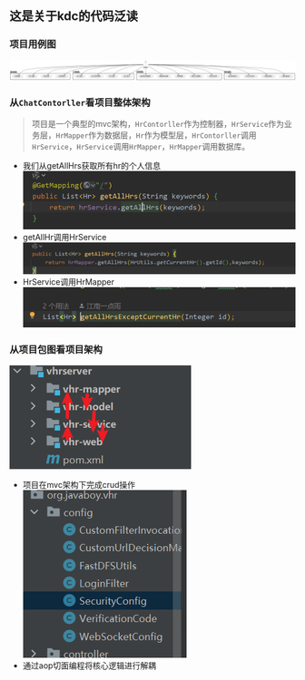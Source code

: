 ## 这是关于kdc的代码泛读
### 项目用例图
![img.png](img.png)
### 从`ChatContorller`看项目整体架构
> 项目是一个典型的mvc架构，`HrContorller`作为控制器，`HrService`作为业务层，`HrMapper`作为数据层，`Hr`作为模型层，`HrContorller`调用`HrService`，`HrService`调用`HrMapper`，`HrMapper`调用数据库。
- 我们从getAllHrs获取所有hr的个人信息
![img_1.png](img_1.png)
- getAllHr调用HrService
![img_2.png](img_2.png)
- HrService调用HrMapper
![img_3.png](img_3.png)
### 从项目包图看项目架构
![img_4.png](img_4.png)
- 项目在mvc架构下完成crud操作
![img_5.png](img_5.png)
- 通过aop切面编程将核心逻辑进行解耦